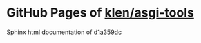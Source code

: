 GitHub Pages of [klen/asgi-tools](https://github.com/klen/asgi-tools.git)
===
Sphinx html documentation of [d1a359dc](https://github.com/klen/asgi-tools/tree/d1a359dc6a8347f2f85e189bbb6f40ab08d6164d)
